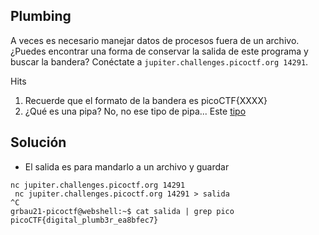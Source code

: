 
## Plumbing
A veces es necesario manejar datos de procesos fuera de un archivo. ¿Puedes encontrar una forma de conservar la salida de este programa y buscar la bandera? Conéctate a `jupiter.challenges.picoctf.org 14291`.

Hits
1. Recuerde que el formato de la bandera es picoCTF{XXXX}
2. ¿Qué es una pipa? No, no ese tipo de pipa... Este [tipo](http://www.linfo.org/pipes.html)
## Solución
* El salida es para mandarlo a un archivo y guardar
```
nc jupiter.challenges.picoctf.org 14291
 nc jupiter.challenges.picoctf.org 14291 > salida
^C
grbau21-picoctf@webshell:~$ cat salida | grep pico
picoCTF{digital_plumb3r_ea8bfec7}
```